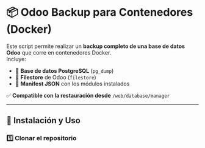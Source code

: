 # 📦 Odoo Backup para Contenedores (Docker)

Este script permite realizar un **backup completo de una base de datos Odoo** que corre en contenedores Docker.  
Incluye:
- 📀 **Base de datos PostgreSQL** (`pg_dump`)
- 📂 **Filestore** de Odoo (`filestore`)
- 📜 **Manifest JSON** con los módulos instalados

✅ **Compatible con la restauración desde** `/web/database/manager`  

---

## 🚀 Instalación y Uso

### 1️⃣ **Clonar el repositorio**
```bash

